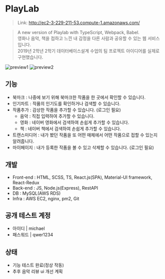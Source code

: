 <h1>PlayLab</h1>

> Link: http://ec2-3-229-211-53.compute-1.amazonaws.com/ <br/>

> A new version of Playlab with TypeScript, Webpack, Babel. <br/>
> 영화나 음악, 책을 접하고 느낀 내 감정을 다른 사람과 공유할 수 있는 웹 서비스입니다. <br/>
> 2019년 2학년 2학기 데이터베이스설계 수업의 팀 프로젝트 아이디어를 실제로 구현했습니다.
<img src="https://user-images.githubusercontent.com/60354103/79992119-0dfd2c00-84ee-11ea-8fb6-aa8c6249bfc5.png" alt="preview1">
<img src="https://user-images.githubusercontent.com/60354103/79992125-0f2e5900-84ee-11ea-836e-b031fc3badbb.png" alt="preview2">

<h2> 기능 </h2>

* 북마크 : 나중에 보기 위해 북마크한 작품을 한 곳에서 확인할 수 있습니다.
* 인기차트 : 작품의 인기도를 확인하거나 검색할 수 있습니다.
* 작품추가 : 감상한 작품을 추가할 수 있습니다. (로그인 필요)
  * 음악 : 직접 입력하여 추가할 수 있습니다.
  * 영화 : 네이버 영화에서 검색하여 손쉽게 추가할 수 있습니다.
  * 책 : 네이버 책에서 검색하여 손쉽게 추가할 수 있습니다.
* 트랜스미디어 : 내가 봤던 작품을 또 어떤 매체에서 어떤 작품으로 접할 수 있는지 알려줍니다.
* 마이페이지 : 내가 등록한 작품을 볼 수 있고 삭제할 수 있습니다. (로그인 필요)

<h2> 개발 </h2>

* Front-end : HTML, SCSS, TS, React.js(SPA), Material-UI framework, React-Redux
* Back-end : JS, Node.js(Express), RestAPI
* DB : MySQL(AWS RDS)
* Infra : AWS EC2, nginx, pm2, Git

<h2> 공개 테스트 계정 </h2>

* 아이디 | michael
* 패스워드 | qwer1234

<h2> 상태 </h2>

* 기능 테스트 완료(정상 작동)
* 추후 음악 리뷰 ui 개선 계획


